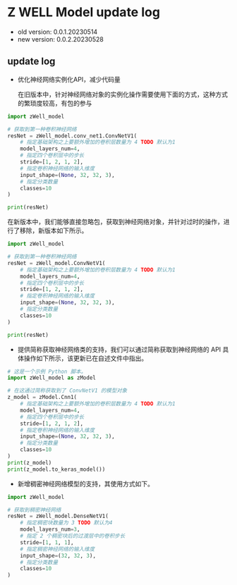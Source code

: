# Z WELL Model update log

* old version: 0.0.1.20230514
* new version: 0.0.2.20230528

## update log

* 优化神经网络实例化API，减少代码量

  在旧版本中，针对神经网络对象的实例化操作需要使用下面的方式，这种方式的繁琐度较高，有包的参与

```python
import zWell_model

# 获取到第一种卷积神经网络
resNet = zWell_model.conv_net1.ConvNetV1(
    # 指定基础架构之上要额外增加的卷积层数量为 4 TODO 默认为1
    model_layers_num=4,
    # 指定四个卷积层中的步长
    stride=[1, 2, 1, 2],
    # 指定卷积神经网络的输入维度
    input_shape=(None, 32, 32, 3),
    # 指定分类数量
    classes=10
)

print(resNet)
```

在新版本中，我们能够直接忽略包，获取到神经网络对象，并针对过时的操作，进行了移除，新版本如下所示。

```python
import zWell_model

# 获取到第一种卷积神经网络
resNet = zWell_model.ConvNetV1(
    # 指定基础架构之上要额外增加的卷积层数量为 4 TODO 默认为1
    model_layers_num=4,
    # 指定四个卷积层中的步长
    stride=[1, 2, 1, 2],
    # 指定卷积神经网络的输入维度
    input_shape=(None, 32, 32, 3),
    # 指定分类数量
    classes=10
)

print(resNet)
```

* 提供简称获取神经网络类的支持，我们可以通过简称获取到神经网络的 API 具体操作如下所示，该更新已在自述文件中指出。

```python
# 这是一个示例 Python 脚本。
import zWell_model as zModel

# 在这通过简称获取到了 ConvNetV1 的模型对象
z_model = zModel.Cnn1(
    # 指定基础架构之上要额外增加的卷积层数量为 4 TODO 默认为1
    model_layers_num=4,
    # 指定四个卷积层中的步长
    stride=[1, 2, 1, 2],
    # 指定卷积神经网络的输入维度
    input_shape=(None, 32, 32, 3),
    # 指定分类数量
    classes=10
)
print(z_model)
print(z_model.to_keras_model())
```

* 新增稠密神经网络模型的支持，其使用方式如下。
```python
import zWell_model

# 获取到稠密神经网络
resNet = zWell_model.DenseNetV1(
    # 指定稠密块数量为 3 TODO 默认为4
    model_layers_num=3,
    # 指定 2 个稠密块后的过渡层中的卷积步长
    stride=[1, 1, 1],
    # 指定稠密神经网络的输入维度
    input_shape=(32, 32, 3),
    # 指定分类数量
    classes=10
)
```